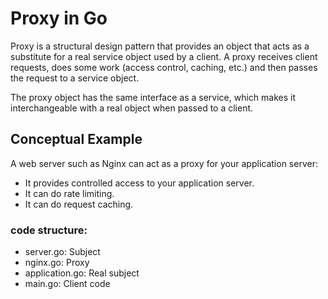 # Proxy in Go
Proxy is a structural design pattern that provides an object that acts as a substitute for a real service object used by a client. A proxy receives client requests, does some work (access control, caching, etc.) and then passes the request to a service object.

The proxy object has the same interface as a service, which makes it interchangeable with a real object when passed to a client.

## Conceptual Example
A web server such as Nginx can act as a proxy for your application server:

- It provides controlled access to your application server.
- It can do rate limiting.
- It can do request caching.

### code structure:
- server.go: Subject 
- nginx.go: Proxy 
- application.go: Real subject 
- main.go: Client code